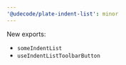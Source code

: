 ```yaml
---
'@udecode/plate-indent-list': minor
---
```


New exports:
- `someIndentList`
- `useIndentListToolbarButton`